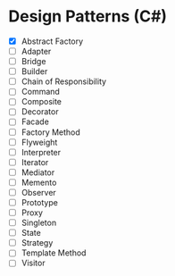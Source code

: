 # Design Patterns (C#)

- [X] Abstract Factory
- [ ] Adapter
- [ ] Bridge
- [ ] Builder
- [ ] Chain of Responsibility
- [ ] Command
- [ ] Composite
- [ ] Decorator
- [ ] Facade
- [ ] Factory Method
- [ ] Flyweight
- [ ] Interpreter
- [ ] Iterator
- [ ] Mediator
- [ ] Memento
- [ ] Observer
- [ ] Prototype
- [ ] Proxy
- [ ] Singleton
- [ ] State
- [ ] Strategy
- [ ] Template Method
- [ ] Visitor   